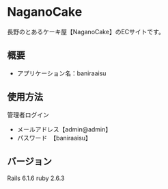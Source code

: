 # NaganoCake

長野のとあるケーキ屋【NaganoCake】のECサイトです。

## 概要

* アプリケーション名：baniraaisu

## 使用方法

管理者ログイン
* メールアドレス【admin@admin】
* パスワード　【baniraaisu】

## バージョン

Rails 6.1.6 ruby 2.6.3

